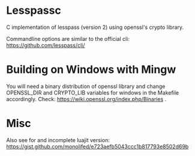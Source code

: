 # Lesspassc
C implementation of lesspass (version 2) using openssl's crypto library.

Commandline options are similar to the official cli:
https://github.com/lesspass/cli/

# Building on Windows with Mingw
You will need a binary distribution of openssl library
and change OPENSSL_DIR and CRYPTO_LIB variables for windows
in the Makefile accordingly. Check: https://wiki.openssl.org/index.php/Binaries .

# Misc
Also see for and incomplete luajit version:
https://gist.github.com/monolifed/e723aefb5043ccc1b817793e8502d69b


